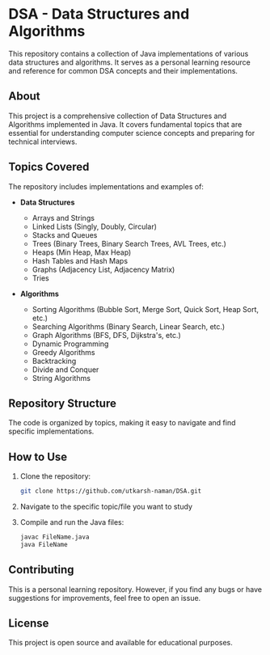 # DSA - Data Structures and Algorithms

This repository contains a collection of Java implementations of various data structures and algorithms. It serves as a personal learning resource and reference for common DSA concepts and their implementations.

## About

This project is a comprehensive collection of Data Structures and Algorithms implemented in Java. It covers fundamental topics that are essential for understanding computer science concepts and preparing for technical interviews.

## Topics Covered

The repository includes implementations and examples of:

- **Data Structures**
  - Arrays and Strings
  - Linked Lists (Singly, Doubly, Circular)
  - Stacks and Queues
  - Trees (Binary Trees, Binary Search Trees, AVL Trees, etc.)
  - Heaps (Min Heap, Max Heap)
  - Hash Tables and Hash Maps
  - Graphs (Adjacency List, Adjacency Matrix)
  - Tries

- **Algorithms**
  - Sorting Algorithms (Bubble Sort, Merge Sort, Quick Sort, Heap Sort, etc.)
  - Searching Algorithms (Binary Search, Linear Search, etc.)
  - Graph Algorithms (BFS, DFS, Dijkstra's, etc.)
  - Dynamic Programming
  - Greedy Algorithms
  - Backtracking
  - Divide and Conquer
  - String Algorithms

## Repository Structure

The code is organized by topics, making it easy to navigate and find specific implementations.

## How to Use

1. Clone the repository:
   ```bash
   git clone https://github.com/utkarsh-naman/DSA.git
   ```

2. Navigate to the specific topic/file you want to study

3. Compile and run the Java files:
   ```bash
   javac FileName.java
   java FileName
   ```

## Contributing

This is a personal learning repository. However, if you find any bugs or have suggestions for improvements, feel free to open an issue.

## License

This project is open source and available for educational purposes.